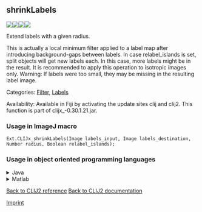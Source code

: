## shrinkLabels
<img src="images/mini_empty_logo.png"/><img src="images/mini_empty_logo.png"/><img src="images/mini_clijx_logo.png"/><img src="images/mini_empty_logo.png"/>

Extend labels with a given radius.

This is actually a local minimum filter applied to a label map after introducing background-gaps between labels.
In case relabel_islands is set, split objects will get new labels each. In this case, more labels might be in the result.
It is recommended to apply this operation to isotropic images only.
Warning: If labels were too small, they may be missing in the resulting label image.

Categories: [Filter](https://clij.github.io/clij2-docs/reference__filter), [Labels](https://clij.github.io/clij2-docs/reference__label)

Availability: Available in Fiji by activating the update sites clij and clij2.
This function is part of clijx_-0.30.1.21.jar.

### Usage in ImageJ macro
```
Ext.CLIJx_shrinkLabels(Image labels_input, Image labels_destination, Number radius, Boolean relabel_islands);
```


### Usage in object oriented programming languages



<details>

<summary>
Java
</summary>
<pre class="highlight">// init CLIJ and GPU
import net.haesleinhuepf.clijx.CLIJx;
import net.haesleinhuepf.clij.clearcl.ClearCLBuffer;
CLIJx clijx = CLIJx.getInstance();

// get input parameters
ClearCLBuffer labels_input = clijx.push(labels_inputImagePlus);
labels_destination = clijx.create(labels_input);
int radius = 10;
boolean relabel_islands = true;
</pre>

<pre class="highlight">
// Execute operation on GPU
clijx.shrinkLabels(labels_input, labels_destination, radius, relabel_islands);
</pre>

<pre class="highlight">
// show result
labels_destinationImagePlus = clijx.pull(labels_destination);
labels_destinationImagePlus.show();

// cleanup memory on GPU
clijx.release(labels_input);
clijx.release(labels_destination);
</pre>

</details>



<details>

<summary>
Matlab
</summary>
<pre class="highlight">% init CLIJ and GPU
clijx = init_clatlabx();

% get input parameters
labels_input = clijx.pushMat(labels_input_matrix);
labels_destination = clijx.create(labels_input);
radius = 10;
relabel_islands = true;
</pre>

<pre class="highlight">
% Execute operation on GPU
clijx.shrinkLabels(labels_input, labels_destination, radius, relabel_islands);
</pre>

<pre class="highlight">
% show result
labels_destination = clijx.pullMat(labels_destination)

% cleanup memory on GPU
clijx.release(labels_input);
clijx.release(labels_destination);
</pre>

</details>



[Back to CLIJ2 reference](https://clij.github.io/clij2-docs/reference)
[Back to CLIJ2 documentation](https://clij.github.io/clij2-docs)

[Imprint](https://clij.github.io/imprint)
